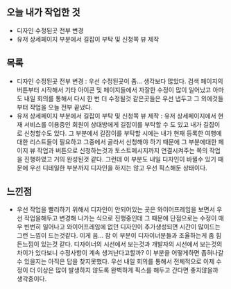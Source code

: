 ## 오늘 내가 작업한 것
- 디자인 수정된곳 전부 변경
- 유저 상세페이지 부분에서 길잡이 부탁 및 신청쪽 뷰 제작

## 목록
- 디자인 수정된곳 전부 변경 : 우선 수정된곳이 좀... 생각보다 많았다. 검색 페이지의 버튼부터 시작해서 기타 아이콘 및 페이지들에서 자잘한 수정이 많이 일어났고 아마도 내일 회의를 통해서 다시 한 번 더 수정될것 같은곳들은 우선 냅두고 그 외에것들부터 작업을 오늘 전부 끝냈다.
- 유저 상세페이지 부분에서 길잡이 부탁 및 신청쪽 뷰 제작 : 유저 상세페이지에서 현재 서비스를 이용중인 회원이 상대방에게 길잡이를 부탁할 수 도 있고 내가 길잡이로 신청할수도 있다. 그 부분에서 길잡이를 부탁할 시에는 내가 현재 등록한 여행에 대한 리스트들이 필요하고 그중에서 골라서 신청해야 하기 때문에 그 부분에대한 페이지 뷰 작업과 버튼으로 신청하는것과 토스트메시지까지 연결시켜주는 쪽의 작업을 진행하였고 거의 완성된것 같다. 그런데 이 부분도 내일 디자인이 바뀔수 있기 때문에 우선 디테일한 부분까지 디자인을 하지는 않고 우선 픽스해둔 상태이다.

## 느낀점
- 우선 작업을 빨리하기 위해서 디자인이 안되어있는 곳은 와이어프레임을 보면서 우선 작업을해두고 변경해 나가는 식으로 진행중인데 그 때문에 단점으로는 수정이 매우 빈번히 일어나고 와이어프레임에 없던 디자인이 추가생성되면 시간이 많이드는 그런 느낌이 드는것같다. 이게 음... 참 이 부분이 디자이너분들과 조율하는게 좀 힘든느낌이 있는것 같다. 디자이너의 시선에서 보는것과 개발자의 시선에서 보는것의 차이가 있다보니 수정사항이 계속 생겨난다고할까? 이 부분을 어떻게하면 좁혀나갈수 있을지는 아직은 답을 찾지못했다. 우선 내일 회의를 통해서 전체적으로 이제 수정이 더 이상은 많이 발생하지 않도록 완벽하게 픽스를 해두고 간다면 좋지않을까 생각중이다.
